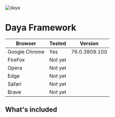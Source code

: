 ![daya](https://user-images.githubusercontent.com/54268738/63650014-d1eaaf00-c745-11e9-88fc-151def2e8a88.jpg)

# Daya Framework

|Browser                      |Tested      |Version        |
|-----------------------------|------------|---------------|
|Google Chrome                |Yes         |76.0.3809.100  |
|FireFox                      |Not yet     |               |
|Opera                        |Not yet     |               |
|Edge                         |Not yet     |               |
|Safari                       |Not yet     |               |
|Brave                        |Not yet     |               |

## What's included
